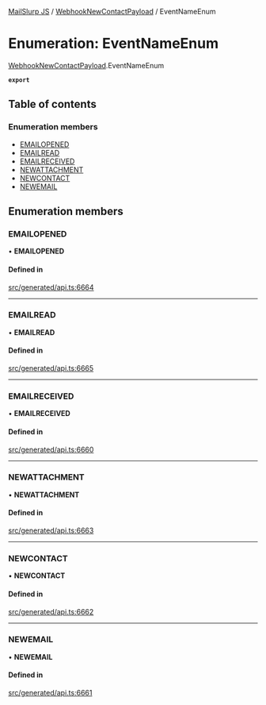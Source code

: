 [MailSlurp JS](../README.md) / [WebhookNewContactPayload](../modules/WebhookNewContactPayload.md) / EventNameEnum

# Enumeration: EventNameEnum

[WebhookNewContactPayload](../modules/WebhookNewContactPayload.md).EventNameEnum

**`export`**

## Table of contents

### Enumeration members

- [EMAILOPENED](WebhookNewContactPayload.EventNameEnum.md#emailopened)
- [EMAILREAD](WebhookNewContactPayload.EventNameEnum.md#emailread)
- [EMAILRECEIVED](WebhookNewContactPayload.EventNameEnum.md#emailreceived)
- [NEWATTACHMENT](WebhookNewContactPayload.EventNameEnum.md#newattachment)
- [NEWCONTACT](WebhookNewContactPayload.EventNameEnum.md#newcontact)
- [NEWEMAIL](WebhookNewContactPayload.EventNameEnum.md#newemail)

## Enumeration members

### EMAILOPENED

• **EMAILOPENED**

#### Defined in

[src/generated/api.ts:6664](https://github.com/mailslurp/mailslurp-client/blob/f0f645f/src/generated/api.ts#L6664)

___

### EMAILREAD

• **EMAILREAD**

#### Defined in

[src/generated/api.ts:6665](https://github.com/mailslurp/mailslurp-client/blob/f0f645f/src/generated/api.ts#L6665)

___

### EMAILRECEIVED

• **EMAILRECEIVED**

#### Defined in

[src/generated/api.ts:6660](https://github.com/mailslurp/mailslurp-client/blob/f0f645f/src/generated/api.ts#L6660)

___

### NEWATTACHMENT

• **NEWATTACHMENT**

#### Defined in

[src/generated/api.ts:6663](https://github.com/mailslurp/mailslurp-client/blob/f0f645f/src/generated/api.ts#L6663)

___

### NEWCONTACT

• **NEWCONTACT**

#### Defined in

[src/generated/api.ts:6662](https://github.com/mailslurp/mailslurp-client/blob/f0f645f/src/generated/api.ts#L6662)

___

### NEWEMAIL

• **NEWEMAIL**

#### Defined in

[src/generated/api.ts:6661](https://github.com/mailslurp/mailslurp-client/blob/f0f645f/src/generated/api.ts#L6661)
